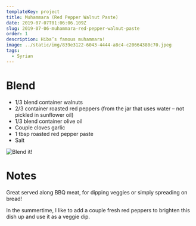 ```yaml
---
templateKey: project
title: Muhammara (Red Pepper Walnut Paste)
date: 2019-07-07T01:06:06.109Z
slug: 2019-07-06-muhammara-red-pepper-walnut-paste
order: 1
description: Hiba’s famous muhammara!
image: ../static/img/839e3122-6043-4444-a8c4-c20664380c70.jpeg
tags:
  - Syrian
---
```


# Blend

- 1/3 blend container walnuts
- 2/3 container roasted red peppers (from the jar that uses water – not pickled in sunflower oil)
- 1/3 blend container olive oil
- Couple cloves garlic
- 1 tbsp roasted red pepper paste
- Salt

![Blend it!](/img/8e657390-4b8f-4fc4-ba5f-bd1389d9cdf9.jpeg)

# Notes

Great served along BBQ meat, for dipping veggies or simply spreading on bread!

In the summertime, I like to add a couple fresh red peppers to brighten this dish up and use it as a veggie dip.

